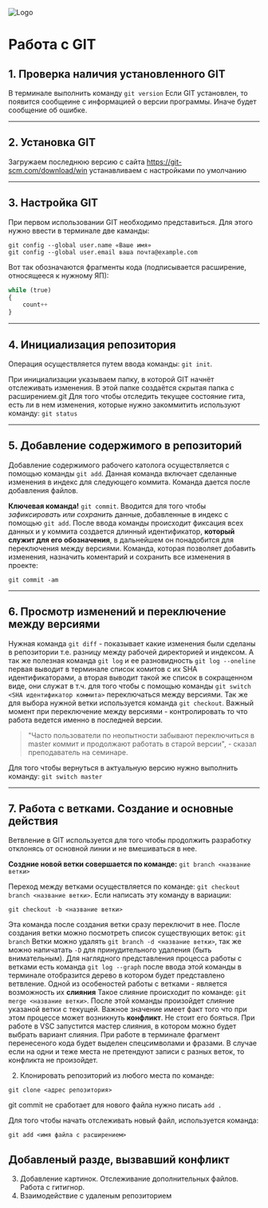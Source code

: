 ![Logo](alh1.png)
# Работа с GIT

## 1. Проверка наличия установленного GIT
В терминале выполнить команду `git version`
Если GIT установлен, то появится сообщеине с информацией о версии программы. Иначе будет сообщение об ошибке.

---

## 2. Установка GIT
Загружаем последнюю версию с сайта
https://git-scm.com/download/win
устанавливаем с наcтройками по умолчанию

---

## 3. Настройка GIT
При первом использовании GIT необходимо представиться. Для этого нужно ввести в терминале две каманды:
```
git config --global user.name «Ваше имя»
git config --global user.email ваша почта@example.com
```
Вот так обозначаются фрагменты кода (подписывается расширение, относящееся к нужному ЯП):

```py
while (true)
{
    count++
}
```
---

## 4. Инициализация репозитория
Операция осуществляется путем ввода команды: `git init`.

При инициализации указываем папку, в которой GIT начнёт отслеживать изменения. В этой папке создаётся скрытая папка с расширением.git
Для того чтобы отследить текущее состояние гита, есть ли в нем изменения, которые нужно закоммитить используют команду: `git status`

---

## 5. Добавление содержимого в репозиторий
Добавление содержимого рабочего католога осуществляется с помощью команды `git add`. Данная команда включает сделанные изменения в индекс для следующего коммита. Команда дается после добавления файлов.

**Ключевая команда!**
`git commit`. Вводится для того чтобы *зафиксировать или сохранить* данные, добавленные в индекс с помощью `git add`. После ввода команды происходит фиксация всех данных и у коммита создается длинный идентификатор, **который служит для его обозначения**, в дальнейшем он понадобится для переключения между версиями.
Команда, которая позволяет добавить изменения, назначить коментарий и сохранить все изменения в проекте:
```
git commit -am
```

---

## 6. Просмотр изменений и переключение между версиями

Нужная команда `git diff` - показывает какие изменения были сделаны в репозитории т.е. разницу между рабочей директорией и индексом.
А так же полезная команда `git log` и ее разновидность `git log --oneline` первая выводит в терминале список комитов с их SHA идентификаторами, а вторая выводит такой же список в сокращенном виде, они служат в т.ч. для того чтобы с помощью команды `git switch <SHA идентификатор коммита>` переключаться между версиями. Так же для выбора нужной ветки используется команда `git checkout`.
Важный момент при переключение между версиями - контролировать то что работа ведется именно в последней версии.
> "Часто пользователи по неопытности забывают переключиться в master коммит и продолжают работать в старой версии", - сказал преподаватель на семинаре.

Для того чтобы вернуться в актуальную версию нужно выполнить команду: `git switch master`

---

## 7. Работа с ветками. Создание и основные действия
Ветвление в GIT используется для того чтобы продолжить разработку отклонясь от основной линии и не вмешиваться в нее.

**Создние новой ветки совершается по команде:** `git branch <название ветки>`

Переход между ветками осуществляется по команде: `git checkout branch <название ветки>`. Если написать эту команду в вариации:
```
git checkout -b <название ветки>
```
Эта команда после создания ветки сразу переключит в нее.
После создания ветки можно посмотреть список существующих веток: `git branch`
Ветки можно удалять `git branch -d <название ветки>`, так же можно напичатать `-D` для принудительного удаления (быть внимательным). Для наглядного представления процесса работы с ветками есть команда `git log --graph` после ввода этой команды в терминале отобразится дерево в котором будет представлено ветвление.
Одной из особеностей работы с ветками - является возможность их **слияния**
Такое слияние происходит по команде:
`git merge <название ветки>`. После этой команды произойдет слияние указаной ветки с текущей.
Важное значение имеет факт того что при этом процессе может возникнуть **конфликт**.
Не стоит его бояться. При работе в VSC запустится мастер слияния, в котором можно будет выбрать вариант слияния.
При работе в терминале фрагмент перенесеного кода будет выделен спецсимволами и фразами. В случае если на одни и теже места не претендуют записи с разных веток, то конфликта не произойдет. 

2. Клонировать репозиторий из любого места по команде:
```
git clone <адрес репозитория>
```
git commit не сработает для нового файла
нужно писать `add .`

 Для того чтобы начать отслеживать новый файл, используется команда:
 ```
 git add <имя файла с расширением>
 ```

## Добавленый разде, вызвавший конфликт
3. Добавление картинок. Отслеживание дополнительных файлов. Работа с гитигнор.
4. Взаимодействие с удаленым репозиторием

